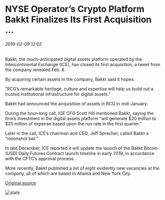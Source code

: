 # NYSE Operator’s Crypto Platform Bakkt Finalizes Its First Acquisition ...

###### 2019-02-09 12:02

Bakkt, the much-anticipated digital assets platform operated by the Intercontinental Exchange (ICE), has closed its first acquisition, a tweet from the company revealed Feb. 8.

By acquiring certain assets in the company, Bakkt said it hopes:

“RCG’s remarkable heritage, culture and expertise will help us build out a trusted institutional infrastructure for digital assets.”

Bakkt had announced the acquisition of assets in RCG in mid-January.

During the hour-long call, ICE CFO Scott Hill mentioned Bakkt, saying the firm’s investment in the digital assets platform “will generate $20 million to $25 million of expense based upon the run rate in the first quarter.”

Later in the call, ICE’s chairman and CEO, Jeff Sprecher, called Bakkt a “moonshot bet.”

In late December, ICE reported it will update the launch of the Bakkt Bitcoin (USD) Daily Futures Contract launch timeline in early 2019, in accordance with the CFTC’s approval process.

More recently, Bakkt published a list of eight evidently new vacancies at the company, all of which are based in Atlanta and New York City.

[Original source](https://cointelegraph.com/news/nyse-operators-crypto-platform-bakkt-finalizes-its-first-acquisition)

![stats](https://c.statcounter.com/11760860/0/a89fa40b/1/ "stats")
